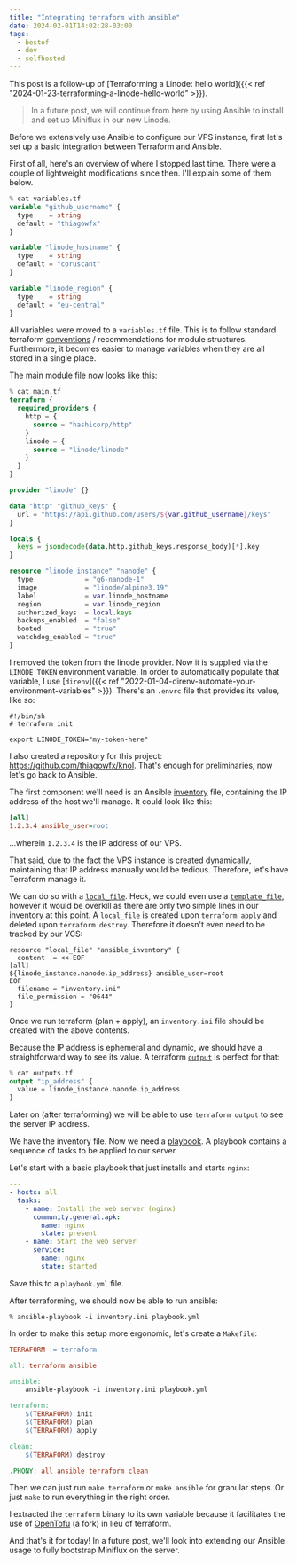 ```yaml
---
title: "Integrating terraform with ansible"
date: 2024-02-01T14:02:28-03:00
tags:
  - bestof
  - dev
  - selfhosted
---
```


This post is a follow-up of [Terraforming a Linode: hello world]({{< ref "2024-01-23-terraforming-a-linode-hello-world" >}}).

> In a future post, we will continue from here by using Ansible to install and
> set up Miniflux in our new Linode.

Before we extensively use Ansible to configure our VPS instance, first let's
set up a basic integration between Terraform and Ansible.


First of all, here's an overview of where I stopped last time. There were a
couple of lightweight modifications since then. I'll explain some of them
below.

```terraform
% cat variables.tf
variable "github_username" {
  type    = string
  default = "thiagowfx"
}

variable "linode_hostname" {
  type    = string
  default = "coruscant"
}

variable "linode_region" {
  type    = string
  default = "eu-central"
}
```

All variables were moved to a `variables.tf` file. This is to follow standard
terraform
[conventions](https://developer.hashicorp.com/terraform/language/modules/develop/structure)
/ recommendations for module structures. Furthermore, it becomes easier to
manage variables when they are all stored in a single place.

The main module file now looks like this:

```terraform
% cat main.tf
terraform {
  required_providers {
    http = {
      source = "hashicorp/http"
    }
    linode = {
      source = "linode/linode"
    }
  }
}

provider "linode" {}

data "http" "github_keys" {
  url = "https://api.github.com/users/${var.github_username}/keys"
}

locals {
  keys = jsondecode(data.http.github_keys.response_body)[*].key
}

resource "linode_instance" "nanode" {
  type             = "g6-nanode-1"
  image            = "linode/alpine3.19"
  label            = var.linode_hostname
  region           = var.linode_region
  authorized_keys  = local.keys
  backups_enabled  = "false"
  booted           = "true"
  watchdog_enabled = "true"
}
```

I removed the token from the linode provider. Now it is supplied via the
  `LINODE_TOKEN` environment variable. In order to automatically populate that
  variable, I use [`direnv`]({{< ref
  "2022-01-04-direnv-automate-your-environment-variables" >}}). There's an `.envrc` file that provides its value, like so:

```shell
#!/bin/sh
# terraform init

export LINODE_TOKEN="my-token-here"
```

I also created a repository for this project:
https://github.com/thiagowfx/knol. That's enough for preliminaries, now let's
go back to Ansible.

The first component we'll need is an Ansible
[inventory](https://docs.ansible.com/ansible/latest/inventory_guide/intro_inventory.html)
file, containing the IP address of the host we'll manage. It could look like
this:

```ini
[all]
1.2.3.4 ansible_user=root
```

...wherein `1.2.3.4` is the IP address of our VPS.

That said, due to the fact the VPS instance is created dynamically, maintaining
that IP address manually would be tedious. Therefore, let's have Terraform
manage it.

We can do so with a
[`local_file`](https://registry.terraform.io/providers/hashicorp/local/latest/docs/resources/file).
Heck, we could even use a
[`template_file`](https://registry.terraform.io/providers/hashicorp/template/latest/docs/data-sources/file),
however it would be overkill as there are only two simple lines in our
inventory at this point. A `local_file` is created upon `terraform apply` and
deleted upon `terraform destroy`. Therefore it doesn't even need to be tracked
by our VCS:

```
resource "local_file" "ansible_inventory" {
  content  = <<-EOF
[all]
${linode_instance.nanode.ip_address} ansible_user=root
EOF
  filename = "inventory.ini"
  file_permission = "0644"
}
```

Once we run terraform (plan + apply), an `inventory.ini` file should be created
with the above contents.

Because the IP address is ephemeral and dynamic, we should have a
straightforward way to see its value. A terraform
[`output`](https://developer.hashicorp.com/terraform/language/values/outputs)
is perfect for that:

```terraform
% cat outputs.tf
output "ip_address" {
  value = linode_instance.nanode.ip_address
}
```

Later on (after terraforming) we will be able to use `terraform output` to see
the server IP address.

We have the inventory file. Now we need a
[playbook](https://docs.ansible.com/ansible/latest/playbook_guide/playbooks_intro.html).
A playbook contains a sequence of tasks to be applied to our server.

Let's start with a basic playbook that just installs and starts `nginx`:

```yaml
---
- hosts: all
  tasks:
    - name: Install the web server (nginx)
      community.general.apk:
        name: nginx
        state: present
    - name: Start the web server
      service:
        name: nginx
        state: started
```

Save this to a `playbook.yml` file.

After terraforming, we should now be able to run ansible:

```shell
% ansible-playbook -i inventory.ini playbook.yml
```

In order to make this setup more ergonomic, let's create a `Makefile`:

```Makefile
TERRAFORM := terraform

all: terraform ansible

ansible:
	ansible-playbook -i inventory.ini playbook.yml

terraform:
	$(TERRAFORM) init
	$(TERRAFORM) plan
	$(TERRAFORM) apply

clean:
	$(TERRAFORM) destroy

.PHONY: all ansible terraform clean
```

Then we can just run `make terraform` or `make ansible` for granular steps. Or
just `make` to run everything in the right order.

I extracted the `terraform` binary to its own variable because it facilitates
the use of [OpenTofu](https://opentofu.org/) (a fork) in lieu of terraform.

And that's it for today! In a future post, we'll look into extending our
Ansible usage to fully bootstrap Miniflux on the server.
